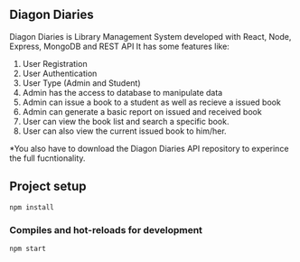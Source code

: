 ## Diagon Diaries

Diagon Diaries is Library Management System developed with React, Node, Express, MongoDB and REST API
It has some features like:
1. User Registration
2. User Authentication
3. User Type (Admin and Student)
4. Admin has the access to database to manipulate data
5. Admin can issue a book to a student as well as recieve a issued book
6. Admin can generate a basic report on issued and received book
7. User can view the book list and search a specific book.
8. User can also view the current issued book to him/her.


*You also have to download the Diagon Diaries API repository to experince the full fucntionality.

## Project setup
```
npm install
```

### Compiles and hot-reloads for development
```
npm start
